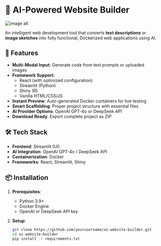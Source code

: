 # 🚀 AI-Powered Website Builder

![image alt]([https://via.placeholder.com/1200x400.png?text=AI+Website+Builder+-+From+Sketch+to+Code+in+Seconds](https://github.com/Gokulsha/AI-based-website-builder/blob/main/Screenshot%202025-05-02%20124614.png))

An intelligent web development tool that converts **text descriptions** or **image sketches** into fully functional, Dockerized web applications using AI.

## 🌟 Features

- **Multi-Modal Input**: Generate code from text prompts or uploaded images
- **Framework Support**:
  - React (with optimized configuration)
  - Streamlit (Python)
  - Shiny (R)
  - Vanilla HTML/CSS/JS
- **Instant Preview**: Auto-generated Docker containers for live testing
- **Smart Scaffolding**: Proper project structure with essential files
- **AI Provider Options**: OpenAI GPT-4o or DeepSeek API
- **Download Ready**: Export complete project as ZIP

## 🛠️ Tech Stack

- **Frontend**: Streamlit (UI)
- **AI Integration**: OpenAI GPT-4o / DeepSeek API
- **Containerization**: Docker
- **Frameworks**: React, Streamlit, Shiny

## 📦 Installation

1. **Prerequisites**:
   - Python 3.9+
   - Docker Engine
   - OpenAI or DeepSeek API key

2. **Setup**:
   ```bash
   git clone https://github.com/yourusername/ai-website-builder.git
   cd ai-website-builder
   pip install -r requirements.txt
